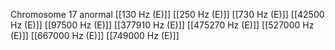 Chromosome 17 anormal
[[130 Hz (E)]]
[[250 Hz (E)]]
[[730 Hz (E)]]
[[42500 Hz (E)]]
[[97500 Hz (E)]]
[[377910 Hz (E)]]
[[475270 Hz (E)]]
[[527000 Hz (E)]]
[[667000 Hz (E)]]
[[749000 Hz (E)]]